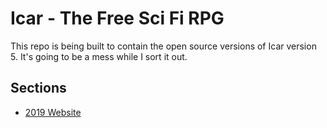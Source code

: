 
# Icar - The Free Sci Fi RPG
This repo is being built to contain the open source versions of Icar version 5. It's going to be a mess while I sort it out.

## Sections
- [2019 Website](https://github.com/brainwipe/icar/tree/master/web/gatsby2019)
